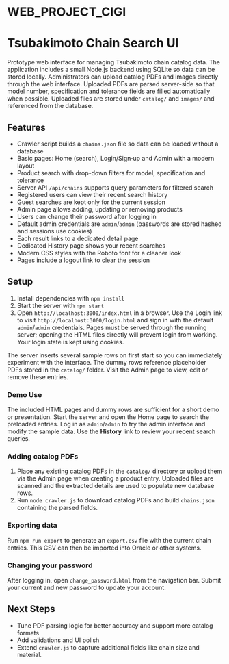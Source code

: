 # WEB_PROJECT_CIGI
# Tsubakimoto Chain Search UI

Prototype web interface for managing Tsubakimoto chain catalog data. The
application includes a small Node.js backend using SQLite so data can be stored
locally. Administrators can upload catalog PDFs and images directly through the
web interface. Uploaded PDFs are parsed server-side so that model number,
specification and tolerance fields are filled automatically when possible.
Uploaded files are stored under `catalog/` and `images/` and referenced from the
database.

## Features
- Crawler script builds a `chains.json` file so data can be loaded without a database
- Basic pages: Home (search), Login/Sign‑up and Admin with a modern layout
- Product search with drop-down filters for model, specification and tolerance
- Server API `/api/chains` supports query parameters for filtered search
- Registered users can view their recent search history
- Guest searches are kept only for the current session
- Admin page allows adding, updating or removing products
- Users can change their password after logging in
- Default admin credentials are `admin`/`admin` (passwords are stored hashed and sessions use cookies)
- Each result links to a dedicated detail page
- Dedicated History page shows your recent searches
- Modern CSS styles with the Roboto font for a cleaner look
- Pages include a logout link to clear the session

## Setup
1. Install dependencies with `npm install`
2. Start the server with `npm start`
3. Open `http://localhost:3000/index.html` in a browser. Use the Login link to
   visit `http://localhost:3000/login.html` and sign in with the default
   `admin`/`admin` credentials. Pages must be served through the running
   server; opening the HTML files directly will prevent login from working.
   Your login state is kept using cookies.

The server inserts several sample rows on first start so you can immediately
experiment with the interface. The dummy rows reference placeholder PDFs stored
in the `catalog/` folder. Visit the Admin page to view, edit or remove these
entries.

### Demo Use
The included HTML pages and dummy rows are sufficient for a short demo or
presentation. Start the server and open the Home page to search the preloaded
entries. Log in as `admin`/`admin` to try the admin interface and modify the
sample data. Use the **History** link to review your recent search queries.

### Adding catalog PDFs
1. Place any existing catalog PDFs in the `catalog/` directory or upload them
   via the Admin page when creating a product entry. Uploaded files are scanned
   and the extracted details are used to populate new database rows.
2. Run `node crawler.js` to download catalog PDFs and build `chains.json` containing the parsed fields.

### Exporting data
Run `npm run export` to generate an `export.csv` file with the current chain
entries. This CSV can then be imported into Oracle or other systems.

### Changing your password
After logging in, open `change_password.html` from the navigation bar. Submit
your current and new password to update your account.

## Next Steps
- Tune PDF parsing logic for better accuracy and support more catalog formats
- Add validations and UI polish
- Extend `crawler.js` to capture additional fields like chain size and material.